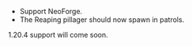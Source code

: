 - Support NeoForge.
- The Reaping pillager should now spawn in patrols.

1.20.4 support will come soon.

